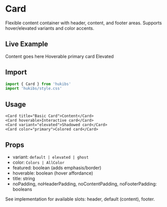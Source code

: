 # Card

Flexible content container with header, content, and footer areas. Supports hover/elevated variants and color accents.

## Live Example

<Example>
  <Card title="Basic Card">Content goes here</Card>
  <Card hoverable color="primary">Hoverable primary card</Card>
  <Card variant="elevated">Elevated</Card>
</Example>

## Import

```ts
import { Card } from 'hukibs'
import 'hukibs/style.css'
```

## Usage

```vue
<Card title="Basic Card">Content</Card>
<Card hoverable>Interactive card</Card>
<Card variant="elevated">Shadowed card</Card>
<Card color="primary">Colored card</Card>
```

## Props

- variant: `default | elevated | ghost`
- color: `Colors | AllColor`
- featured: boolean (adds emphasis/border)
- hoverable: boolean (hover affordance)
- title: string
- noPadding, noHeaderPadding, noContentPadding, noFooterPadding: booleans

See implementation for available slots: header, default (content), footer.
